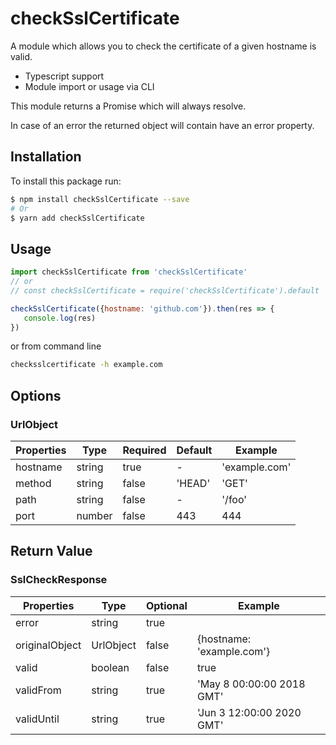 # checkSslCertificate

A module which allows you to check the certificate of a given hostname is valid.

- Typescript support 
- Module import or usage via CLI

This module returns a Promise which will always resolve.

In case of an error the returned object will contain have an error property.

## Installation
To install this package run:
```bash
$ npm install checkSslCertificate --save 
# Or
$ yarn add checkSslCertificate
```

## Usage
```js
import checkSslCertificate from 'checkSslCertificate'
// or 
// const checkSslCertificate = require('checkSslCertificate').default

checkSslCertificate({hostname: 'github.com'}).then(res => {
   console.log(res)
})
```
or from command line
```bash
checksslcertificate -h example.com 
```

## Options
### UrlObject

| Properties | Type   | Required | Default | Example       |
|----------- | ------ | -------- | ------- | ------------- |
| hostname   | string | true     | -       | 'example.com' |
| method     | string | false    | 'HEAD'  | 'GET'         |
| path       | string | false    | -       | '/foo'        |
| port       | number | false    | 443     | 444           |

## Return Value
### SslCheckResponse

| Properties     | Type      | Optional | Example                    |
|--------------- | --------- | -------- | -------------------------- |
| error          | string    | true     |                            |
| originalObject | UrlObject | false    | {hostname: 'example.com'}  |
| valid          | boolean   | false    | true                       |
| validFrom      | string    | true     | 'May  8 00:00:00 2018 GMT' |
| validUntil     | string    | true     | 'Jun  3 12:00:00 2020 GMT' |